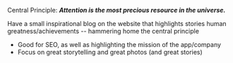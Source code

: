 Central Principle:
***Attention is the most precious resource in the universe.***


Have a small inspirational blog on the website that highlights stories human greatness/achievements -- hammering home the central principle
- Good for SEO, as well as highlighting the mission of the app/company
- Focus on great storytelling and great photos (and great stories)